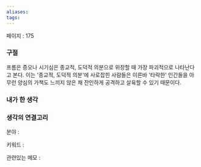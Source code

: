 ```yaml
---
aliases: 
tags:
---
```

페이지 : 175

### 구절
프롬은 증오나 시기심은 종교적, 도덕적 의분으로 위장할 때 가장 파괴적으로 나타난다고 본다. 이는 '종교적, 도덕적 의분'에 사로잡힌 사람들은 이른바 '타락한' 인간들을 아무런 양심의 가책도 느끼지 않은 채 잔인하게 공격하고 살육할 수 있기 때문이다.


### 내가 한 생각


### 생각의 연결고리
분야 : 

키워드 : 

관련있는 메모 : 